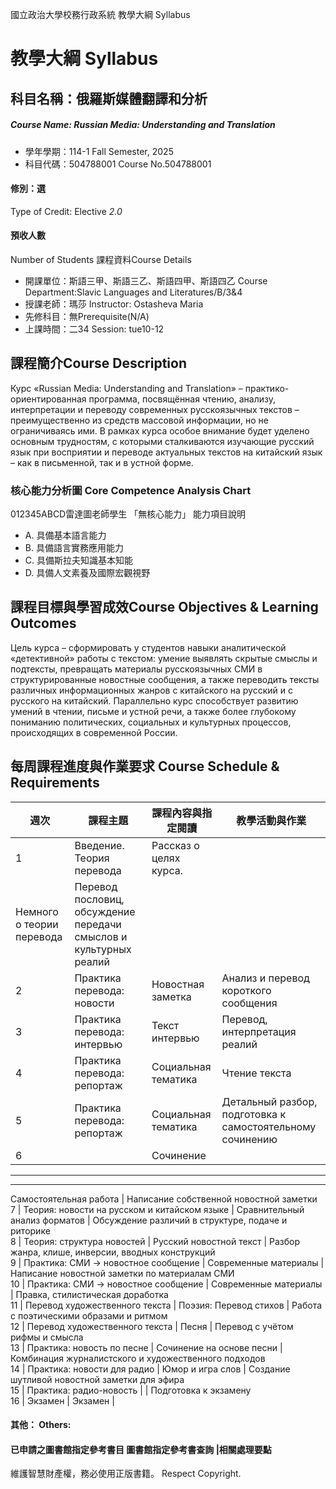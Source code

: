國立政治大學校務行政系統 教學大綱 Syllabus
# 教學大綱 Syllabus
##  科目名稱：俄羅斯媒體翻譯和分析
#####  Course Name: Russian Media: Understanding and Translation
  * 學年學期：114-1 Fall Semester, 2025 
  * 科目代碼：504788001 Course No.504788001
#### 修別：選
Type of Credit: Elective 
_2.0_
#### 預收人數
Number of Students
課程資料Course Details
  * 開課單位：斯語三甲、斯語三乙、斯語四甲、斯語四乙 Course Department:Slavic Languages and Literatures/B/3&4 
  * 授課老師：瑪莎 Instructor: Ostasheva Maria 
  * 先修科目：無Prerequisite(N/A)
  * 上課時間：二34 Session: tue10-12 
##  課程簡介Course Description
Курс «Russian Media: Understanding and Translation» – практико-ориентированная программа, посвящённая чтению, анализу, интерпретации и переводу современных русскоязычных текстов – преимущественно из средств массовой информации, но не ограничиваясь ими.
В рамках курса особое внимание будет уделено основным трудностям, с которыми сталкиваются изучающие русский язык при восприятии и переводе актуальных текстов на китайский язык – как в письменной, так и в устной форме.
###  核心能力分析圖 Core Competence Analysis Chart
012345ABCD雷達圖老師學生
「無核心能力」 
能力項目說明
  * A. 具備基本語言能力
  * B. 具備語言實務應用能力
  * C. 具備斯拉夫知識基本知能
  * D. 具備人文素養及國際宏觀視野
##  課程目標與學習成效Course Objectives & Learning Outcomes 
Цель курса – сформировать у студентов навыки аналитической «детективной» работы с текстом: умение выявлять скрытые смыслы и подтексты, превращать материалы русскоязычных СМИ в структурированные новостные сообщения, а также переводить тексты различных информационных жанров с китайского на русский и с русского на китайский.
Параллельно курс способствует развитию умений в чтении, письме и устной речи, а также более глубокому пониманию политических, социальных и культурных процессов, происходящих в современной России.
##  每周課程進度與作業要求 Course Schedule & Requirements
週次 |  課程主題 |  課程內容與指定閱讀 |  教學活動與作業  
---|---|---|---  
1 |  Введение. Теория перевода |  Рассказ о целях курса.  
Немного о теории перевода |  Перевод пословиц, обсуждение передачи смыслов и культурных реалий  
2 |  Практика перевода: новости |  Новостная заметка |  Анализ и перевод короткого сообщения  
3 |  Практика перевода: интервью |  Текст интервью |  Перевод, интерпретация реалий   
4 |  Практика перевода: репортаж |  Социальная тематика |  Чтение текста  
5 |  Практика перевода: репортаж |  Социальная тематика |  Детальный разбор, подготовка к самостоятельному сочинению  
6 |  |  Сочинение   
---  
---  
Самостоятельная работа |  Написание собственной новостной заметки  
7 |  Теория: новости на русском и китайском языке |  Сравнительный анализ форматов |  Обсуждение различий в структуре, подаче и риторике  
8 |  Теория: структура новостей |  Русский новостной текст |  Разбор жанра, клише, инверсии, вводных конструкций  
9 |  Практика: СМИ → новостное сообщение |  Современные материалы |  Написание новостной заметки по материалам СМИ  
10 |  Практика: СМИ → новостное сообщение |  Современные материалы |  Правка, стилистическая доработка  
11 |  Перевод художественного текста |  Поэзия: Перевод стихов |  Работа с поэтическими образами и ритмом  
12 |  Перевод художественного текста |  Песня |  Перевод с учётом рифмы и смысла  
13 |  Практика: новость по песне |  Сочинение на основе песни |  Комбинация журналистского и художественного подходов  
14 |  Практика: новости для радио |  Юмор и игра слов |  Создание шутливой новостной заметки для эфира  
15 |  Практика: радио-новость |  |  Подготовка к экзамену   
16 |  Экзамен |  Экзамен |   
####  其他： Others:
####  已申請之圖書館指定參考書目  圖書館指定參考書查詢 |相關處理要點
維護智慧財產權，務必使用正版書籍。 Respect Copyright.